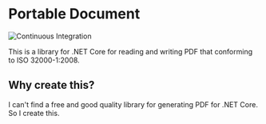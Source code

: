 # Portable Document
![Continuous Integration](https://github.com/ultimaweapon/portable-document/workflows/Continuous%20Integration/badge.svg)

This is a library for .NET Core for reading and writing PDF that conforming to ISO 32000-1:2008.

## Why create this?

I can't find a free and good quality library for generating PDF for .NET Core. So I create this.
